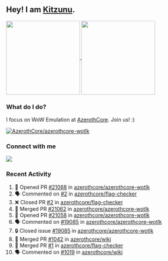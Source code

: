 ## Hey! I am [Kitzunu](https://Github.com/Kitzunu).

<!--
[![Kitzunu's Github stats](https://github-readme-stats.vercel.app/api?username=kitzunu&theme=github_dark&show_icons=true&number_format=long)](https://github.com/Kitzunu)

[![Kitzunu's Language stats](https://github-readme-stats.vercel.app/api/top-langs/?username=Kitzunu&layout=donut&theme=github_dark)](https://github.com/Kitzunu)
-->

<a href="https://github.com/Kitzunu">
  <img height=200 align="center" src="https://github-readme-stats.vercel.app/api?username=kitzunu&theme=github_dark&show_icons=true&number_format=long" />
</a>
<a href="https://github.com/Kitzunu">
  <img height=200 align="center" src="https://github-readme-stats.vercel.app/api/top-langs/?username=Kitzunu&layout=donut&theme=github_dark" />
</a>

### What do I do?

I focus on WoW Emulation at [AzerothCore](https://github.com/AzerothCore). Join us! :)

[![AzerothCore/azerothcore-wotlk](https://github-readme-stats.vercel.app/api/pin/?username=AzerothCore&repo=azerothcore-wotlk&theme=github_dark&show_owner=true)](https://github.com/azerothcore/azerothcore-wotlk)

### Connect with me
[![](https://img.shields.io/badge/AzerothCore%20Discord-Connect%20with%20me!-green)](https://discord.com/invite/gkt4y2x)

### Recent Activity

<!--START_SECTION:activity-->
1. 💪 Opened PR [#21068](https://github.com/azerothcore/azerothcore-wotlk/pull/21068) in [azerothcore/azerothcore-wotlk](https://github.com/azerothcore/azerothcore-wotlk)
2. 🗣 Commented on [#2](https://github.com/azerothcore/flag-checker/pull/2#issuecomment-2564821879) in [azerothcore/flag-checker](https://github.com/azerothcore/flag-checker)
3. ❌ Closed PR [#2](https://github.com/azerothcore/flag-checker/pull/2) in [azerothcore/flag-checker](https://github.com/azerothcore/flag-checker)
4. 🎉 Merged PR [#21062](https://github.com/azerothcore/azerothcore-wotlk/pull/21062) in [azerothcore/azerothcore-wotlk](https://github.com/azerothcore/azerothcore-wotlk)
5. 💪 Opened PR [#21058](https://github.com/azerothcore/azerothcore-wotlk/pull/21058) in [azerothcore/azerothcore-wotlk](https://github.com/azerothcore/azerothcore-wotlk)
6. 🗣 Commented on [#19085](https://github.com/azerothcore/azerothcore-wotlk/issues/19085#issuecomment-2564580068) in [azerothcore/azerothcore-wotlk](https://github.com/azerothcore/azerothcore-wotlk)
7. 🔒 Closed issue [#19085](https://github.com/azerothcore/azerothcore-wotlk/issues/19085) in [azerothcore/azerothcore-wotlk](https://github.com/azerothcore/azerothcore-wotlk)
8. 🎉 Merged PR [#1042](https://github.com/azerothcore/wiki/pull/1042) in [azerothcore/wiki](https://github.com/azerothcore/wiki)
9. 🎉 Merged PR [#1](https://github.com/azerothcore/flag-checker/pull/1) in [azerothcore/flag-checker](https://github.com/azerothcore/flag-checker)
10. 🗣 Commented on [#1019](https://github.com/azerothcore/wiki/issues/1019#issuecomment-2564426182) in [azerothcore/wiki](https://github.com/azerothcore/wiki)
<!--END_SECTION:activity-->
